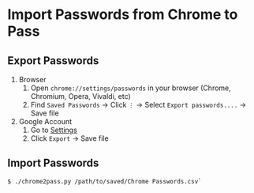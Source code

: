 # Import Passwords from Chrome to Pass

## Export Passwords

1. Browser
   1. Open `chrome://settings/passwords` in your browser (Chrome, Chromium, Opera, Vivaldi, etc)
   1. Find `Saved Passwords` -> Click `⋮` -> Select `Export passwords....` -> Save file
2. Google Account
   1. Go to [Settings](https://passwords.google.com/options?ep=1)
   1. Click `Export` -> Save file

## Import Passwords

```bash
$ ./chrome2pass.py /path/to/saved/Chrome Passwords.csv`
```
